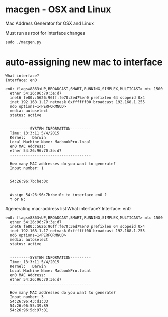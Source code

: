 # macgen -  OSX and Linux
Mac Address Generator for OSX and Linux


Must run as root for interface changes

    sudo ./macgen.py
  
# auto-assigning new mac to interface

    What interface?
    Interface: en0
    
    en0: flags=8863<UP,BROADCAST,SMART,RUNNING,SIMPLEX,MULTICAST> mtu 1500
      ether 54:26:96:70:3e:d7 
      inet6 fe80::5626:96ff:fe70:3ed7%en0 prefixlen 64 scopeid 0x4 
      inet 192.168.1.17 netmask 0xffffff00 broadcast 192.168.1.255
      nd6 options=1<PERFORMNUD>
      media: autoselect
      status: active
      
      
      ---------SYSTEM INFORMATION---------
      Time: 13:3:11 5/4/2015
      Kernel:   Darwin
      Local Machine Name: MacbookPro.local
      en0 MAC Address: 
      ether 54:26:96:70:3e:d7 
      ------------------------------------
      
      How many MAC addresses do you want to generate?
      Input number: 1
      
      
      54:26:96:7b:be:0c
      
      
      Assign 54:26:96:7b:be:0c to interface en0 ?
      Y or N:
      

#generating mac-address list
    What interface?
    Interface: en0
    
    en0: flags=8863<UP,BROADCAST,SMART,RUNNING,SIMPLEX,MULTICAST> mtu 1500
      ether 54:26:96:70:3e:d7 
      inet6 fe80::5626:96ff:fe70:3ed7%en0 prefixlen 64 scopeid 0x4 
      inet 192.168.1.17 netmask 0xffffff00 broadcast 192.168.1.255
      nd6 options=1<PERFORMNUD>
      media: autoselect
      status: active
      
      
      ---------SYSTEM INFORMATION---------
      Time: 13:3:11 5/4/2015
      Kernel:   Darwin
      Local Machine Name: MacbookPro.local
      en0 MAC Address: 
      ether 54:26:96:70:3e:d7 
      ------------------------------------
      
      How many MAC addresses do you want to generate?
      Input number: 3
      54:26:96:43:d1:33
      54:26:96:55:39:89
      54:26:96:5d:97:81

